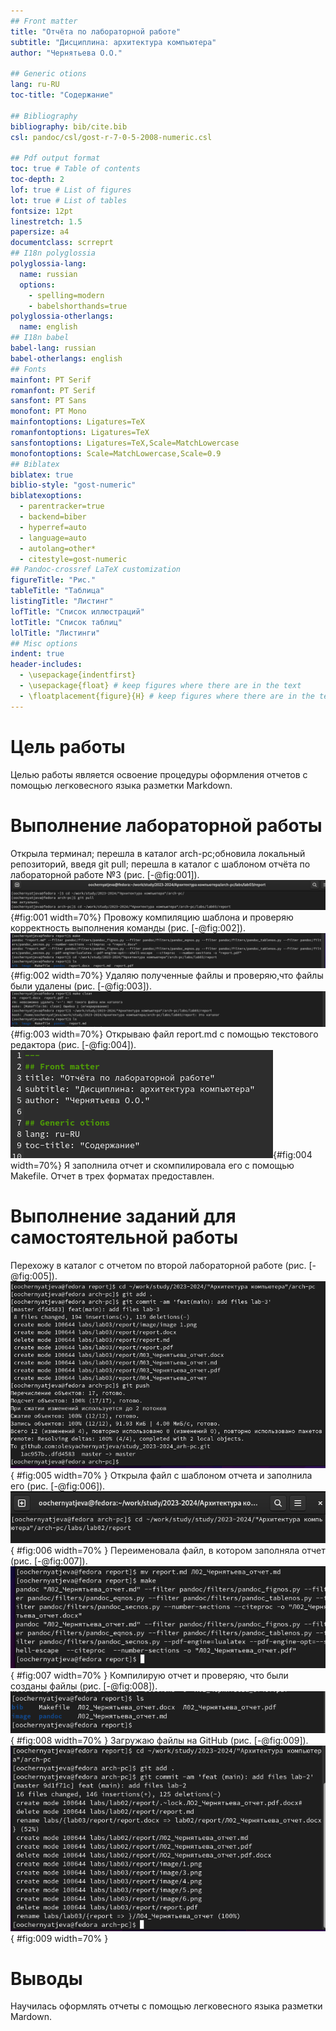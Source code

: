 ```yaml
---
## Front matter
title: "Oтчёта по лабораторной работе"
subtitle: "Дисциплина: архитектура компьютера"
author: "Чернятьева О.О."

## Generic otions
lang: ru-RU
toc-title: "Содержание"

## Bibliography
bibliography: bib/cite.bib
csl: pandoc/csl/gost-r-7-0-5-2008-numeric.csl

## Pdf output format
toc: true # Table of contents
toc-depth: 2
lof: true # List of figures
lot: true # List of tables
fontsize: 12pt
linestretch: 1.5
papersize: a4
documentclass: scrreprt
## I18n polyglossia
polyglossia-lang:
  name: russian
  options:
	- spelling=modern
	- babelshorthands=true
polyglossia-otherlangs:
  name: english
## I18n babel
babel-lang: russian
babel-otherlangs: english
## Fonts
mainfont: PT Serif
romanfont: PT Serif
sansfont: PT Sans
monofont: PT Mono
mainfontoptions: Ligatures=TeX
romanfontoptions: Ligatures=TeX
sansfontoptions: Ligatures=TeX,Scale=MatchLowercase
monofontoptions: Scale=MatchLowercase,Scale=0.9
## Biblatex
biblatex: true
biblio-style: "gost-numeric"
biblatexoptions:
  - parentracker=true
  - backend=biber
  - hyperref=auto
  - language=auto
  - autolang=other*
  - citestyle=gost-numeric
## Pandoc-crossref LaTeX customization
figureTitle: "Рис."
tableTitle: "Таблица"
listingTitle: "Листинг"
lofTitle: "Список иллюстраций"
lotTitle: "Список таблиц"
lolTitle: "Листинги"
## Misc options
indent: true
header-includes:
  - \usepackage{indentfirst}
  - \usepackage{float} # keep figures where there are in the text
  - \floatplacement{figure}{H} # keep figures where there are in the text
---
```


# Цель работы

Целью работы является освоение процедуры оформления отчетов с помощью легковесного
языка разметки Markdown.

# Выполнение лабораторной работы

Открыла терминал; перешла в каталог arch-pc;обновила локальный репозиторий, введя git pull; перешла в каталог с шаблоном отчёта по лабораторной работе №3 (рис. [-@fig:001]).
![Обновление терминала и перемещение между директориями](image/1.png){#fig:001 width=70%}
Провожу компиляцию шаблона и проверяю корректность выполнения команды (рис. [-@fig:002]).
![Компиляция шаблона](image/3.png){#fig:002 width=70%}
Удаляю полученные файлы и проверяю,что файлы были удалены (рис. [-@fig:003]).
![Удаление файлов](image/4.png){#fig:003 width=70%}
Открываю файл report.md с помощью текстового редактора (рис. [-@fig:004]).
![Открытие файла с шаблоном отчета](image/5.png){#fig:004 width=70%}
Я заполнила отчет и скомпилировала его с помощью Makefile. Отчет в трех форматах предоставлен.
# Выполнение заданий для самостоятельной работы
Перехожу в каталог с отчетом по второй лабораторной работе (рис. [-@fig:005]).
![Перемещение между директориями](image/6.png){ #fig:005 width=70% }
Открыла файл с шаблоном отчета и заполнила его (рис. [-@fig:006]).
![Открытие файла с шаблоном отчета](image/7.png){ #fig:006 width=70% }
Переименовала файл, в котором заполняла отчет (рис. [-@fig:007]).
![Переименование файла](image/8.png){ #fig:007 width=70% }
Компилирую отчет и проверяю, что были созданы файлы (рис. [-@fig:008]).
![Компиляция отчета](image/9.png){ #fig:008 width=70% }
Загружаю файлы на GitHub (рис. [-@fig:009]).
![Добавление файлов на GitHub](image/10.png){ #fig:009 width=70% }
# Выводы
Научилась оформлять отчеты с помощью легковесного языка разметки Mardown.
